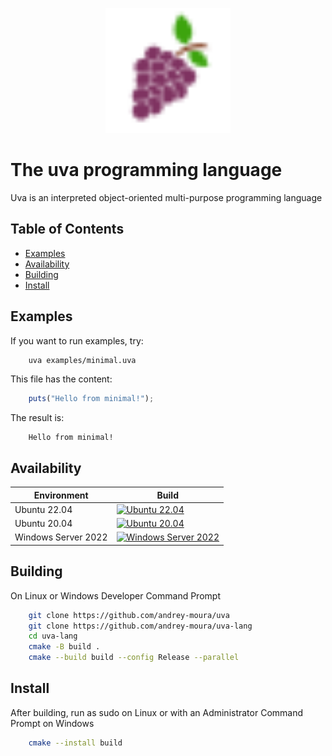<p align="center">
    <img src="resources/uva.svg" alt="Alt Text" style="width:200px; height:200px;">
</p>

# The uva programming language

Uva is an interpreted object-oriented multi-purpose programming language

## Table of Contents
* [Examples](#Examples)
* [Availability](#Availability)
* [Building](#Building)
* [Install](#Install)

## Examples

If you want to run examples, try:

```sh
    uva examples/minimal.uva
```

This file has the content:

```typescript
    puts("Hello from minimal!");
```

The result is:

```
    Hello from minimal!
```

## Availability

Environment | Build
--- | --- |
Ubuntu 22.04 | [![Ubuntu 22.04](https://github.com/andrey-moura/uva-lang/actions/workflows/build-ubuntu-22.04.yml/badge.svg?cache-control=no-cache)](https://github.com/andrey-moura/uva-lang/actions/workflows/build-ubuntu-22.04.yml)
Ubuntu 20.04 | [![Ubuntu 20.04](https://github.com/andrey-moura/uva-lang/actions/workflows/build-ubuntu-20.04.yml/badge.svg?cache-control=no-cache)](https://github.com/andrey-moura/uva-lang/actions/workflows/build-ubuntu-20.04.yml)
Windows Server 2022 | [![Windows Server 2022](https://github.com/andrey-moura/uva-lang/actions/workflows/build-windows-2022.yml/badge.svg?cache-control=no-cache)](https://github.com/andrey-moura/uva-lang/actions/workflows/build-windows-2022.yml)
## Building

On Linux or Windows Developer Command Prompt

```sh
    git clone https://github.com/andrey-moura/uva
    git clone https://github.com/andrey-moura/uva-lang
    cd uva-lang
    cmake -B build .
    cmake --build build --config Release --parallel
```

## Install
After building, run as sudo on Linux or with an Administrator Command Prompt on Windows

```sh
    cmake --install build
```
